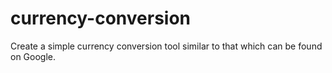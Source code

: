 # currency-conversion
Create a simple currency conversion tool similar to that which can be found on Google. 
